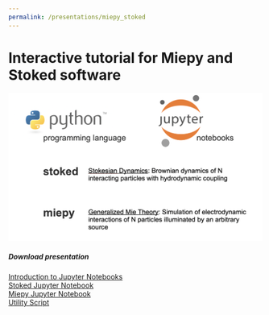 ```yaml
---
permalink: /presentations/miepy_stoked
---
```


# Interactive tutorial for Miepy and Stoked software

![](/assets/img/pres_miepy_stoked.png)

<script src="https://gist.github.com/johnaparker/c7a4ee6544e37b214454b6d2cd82fdf1.js"></script>

<script src="https://gist.github.com/johnaparker/c6be72e1daa5422f5112a59b18af920c.js"></script>

<script src="https://gist.github.com/johnaparker/4c09b7800d55cc3f64530347a90d4af6.js"></script>

##### Download presentation
[Introduction to Jupyter Notebooks](https://jparker.nyc3.digitaloceanspaces.com/miepy_stoked/jupyter_tutorial.ipynb)  
[Stoked Jupyter Notebook](https://jparker.nyc3.digitaloceanspaces.com/miepy_stoked/stokesian_dynamics.ipynb)  
[Miepy Jupyter Notebook](https://jparker.nyc3.digitaloceanspaces.com/miepy_stoked/electrodynamics.ipynb)  
[Utility Script](https://jparker.nyc3.digitaloceanspaces.com/miepy_stoked/utility.py)
